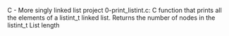 C - More singly linked list project
0-print_listint.c: C function that prints all the elements of a listint_t linked list. Returns the number of nodes in the listint_t
List length

